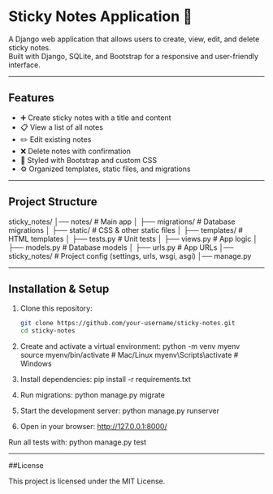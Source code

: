 # Sticky Notes Application 📝

A Django web application that allows users to create, view, edit, and delete sticky notes.  
Built with Django, SQLite, and Bootstrap for a responsive and user-friendly interface.

---

## Features
- ➕ Create sticky notes with a title and content
- 📋 View a list of all notes
- ✏️ Edit existing notes
- ❌ Delete notes with confirmation
- 🎨 Styled with Bootstrap and custom CSS
- ⚙️ Organized templates, static files, and migrations

---

## Project Structure
sticky_notes/
│── notes/ # Main app
│ ├── migrations/ # Database migrations
│ ├── static/ # CSS & other static files
│ ├── templates/ # HTML templates
│ ├── tests.py # Unit tests
│ ├── views.py # App logic
│ ├── models.py # Database models
│ ├── urls.py # App URLs
│── sticky_notes/ # Project config (settings, urls, wsgi, asgi)
│── manage.py

---

## Installation & Setup
1. Clone this repository:
   ```bash
   git clone https://github.com/your-username/sticky-notes.git
   cd sticky-notes

2. Create and activate a virtual environment:
   python -m venv myenv
   source myenv/bin/activate   # Mac/Linux
   myenv\Scripts\activate      # Windows

3. Install dependencies:
   pip install -r requirements.txt


4. Run migrations:
   python manage.py migrate

5. Start the development server:
   python manage.py runserver

6. Open in your browser:
   http://127.0.0.1:8000/


Run all tests with:
python manage.py test

---

##License

This project is licensed under the MIT License.
